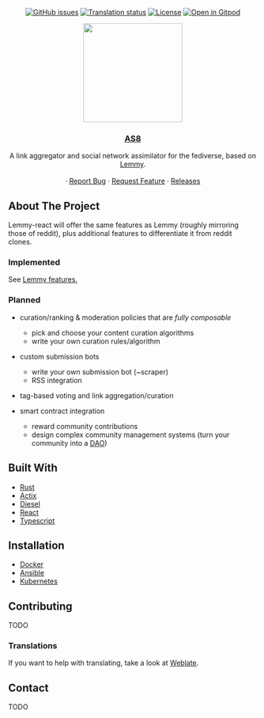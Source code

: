 <div align="center">

[![GitHub issues](https://img.shields.io/github/issues-raw/LemmyNet/lemmy.svg)](https://github.com/lkoelman/lemmy/issues)
[![Translation status](http://weblate.yerbamate.dev/widgets/lemmy/-/lemmy/svg-badge.svg)](http://weblate.yerbamate.dev/engage/lemmy/)
[![License](https://img.shields.io/github/license/LemmyNet/lemmy.svg)](LICENSE)
[![Open in Gitpod](https://gitpod.io/button/open-in-gitpod.svg)](https://gitpod.io/#https://github.com/lkoelman/lemmy)

</div>

<p align="center">
  <a href="https://dev.lemmy.ml/" rel="noopener">
    <img width=200px height=200px src="ui/assets/favicon.svg">
  </a>

 <h3 align="center"><a href="https://todo.it">AS8</a></h3>
  <p align="center">
    A link aggregator and social network assimilator for the fediverse, based on <a href="https://github.com/LemmyNet/lemmy">Lemmy</a>.
    <br />
    <br />
    ·
    <a href="https://github.com/lkoelman/lemmy/issues">Report Bug</a>
    ·
    <a href="https://github.com/lkoelman/lemmy/issues">Request Feature</a>
    ·
    <a href="https://github.com/LemmyNet/lemmy/blob/master/RELEASES.md">Releases</a>
  </p>
</p>

## About The Project

Lemmy-react will offer the same features as Lemmy (roughly mirroring those of reddit), plus additional features to differentiate it from reddit clones.

### Implemented

See <a href="https://github.com/LemmyNet/lemmy#features"> Lemmy features. </a>

### Planned

- curation/ranking & moderation policies that are *fully composable*
  - pick and choose your content curation algorithms
  - write your own curation rules/algorithm

- custom submission bots
  - write your own submission bot (~scraper)
  - RSS integration

- tag-based voting and link aggregation/curation

- smart contract integration
  - reward community contributions
  - design complex community management systems (turn your community into a [DAO](https://en.wikipedia.org/wiki/Decentralized_autonomous_organization))

## Built With

- [Rust](https://www.rust-lang.org)
- [Actix](https://actix.rs/)
- [Diesel](http://diesel.rs/)
- [React](https://reactjs.org)
- [Typescript](https://www.typescriptlang.org/)

## Installation

- [Docker](https://dev.lemmy.ml/docs/administration_install_docker.html)
- [Ansible](https://dev.lemmy.ml/docs/administration_install_ansible.html)
- [Kubernetes](https://dev.lemmy.ml/docs/administration_install_kubernetes.html)

## Contributing

TODO

### Translations

If you want to help with translating, take a look at [Weblate](https://weblate.yerbamate.dev/projects/lemmy/).

## Contact

TODO